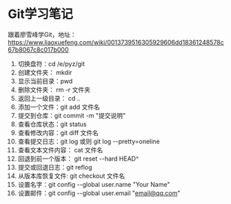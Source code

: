 # Git学习笔记

跟着廖雪峰学Git，地址：https://www.liaoxuefeng.com/wiki/0013739516305929606dd18361248578c67b8067c8c017b000

1. 切换盘符：cd /e/pyz/git
2. 创建文件夹： mkdir
3. 显示当前目录：pwd
4. 删除文件夹： rm -r 文件夹
5. 返回上一级目录： cd ..
6. 添加一个文件：git add 文件名
7. 提交到仓库：git commit -m "提交说明"
8. 查看仓库状态：git status
9. 查看修改内容：git diff 文件名
10. 查看提交日志：git log 或则 git log --pretty=oneline
11. 查看文本文件内容： cat 文件名
12. 回退到前一个版本： git reset --hard HEAD^
13. 提交或回退日志：git reflog
14. 从版本库恢复文件: git checkout 文件名
15. 设置名字：git config --global user.name "Your Name"
16. 设置邮件：git config --global user.email "email@qq.com"


